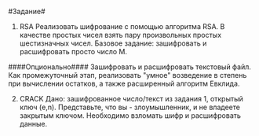 #Задание#

1. RSA
Реализовать шифрование с помощью алгоритма RSA. В качестве простых чисел взять пару произвольных простых шестизначных чисел. Базовое задание: зашифровать и расшифровать просто число M. 

####Опционально####
Зашифровать и расшифровать текстовый файл. Как промежуточный этап, реализовать "умное" возведение в степень при вычислении остатков, а также расширенный алгоритм Евклида.

2. CRACK
Дано: зашифрованное число/текст из задания 1, открытый ключ (e,n). Представьте, что вы - злоумышленник, и не владеете закрытым ключом. Необходимо взломать шифр и расшифровать данные.